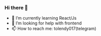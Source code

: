 ### Hi there 👋
- 🌱 I’m currently learning React/Js
- 🤔 I’m looking for help with frontend
- 📫 How to reach me: tolendy017(telegram)

